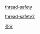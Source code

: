 [thread-safety](https://velog.io/@tsi0521/Thread-%ED%99%98%EA%B2%BD%EC%97%90%EC%84%9C-Safe%ED%95%9C-%EC%9E%90%EB%A3%8C%EA%B5%AC%EC%A1%B0%EB%9E%80)


[thread-safety2](https://github.com/WeareSoft/tech-interview/blob/master/contents/os.md#thread-safe)

[중요](https://velog.io/@cateto/Java-Thread-Safe%EB%9E%80)
